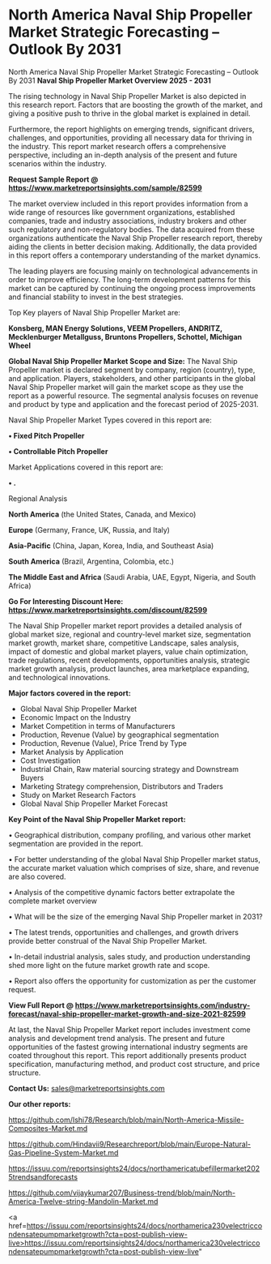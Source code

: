 # North America Naval Ship Propeller Market Strategic Forecasting – Outlook By 2031
North America Naval Ship Propeller Market Strategic Forecasting – Outlook By 2031
<Strong> Naval Ship Propeller Market Overview 2025 - 2031</strong>

The rising technology in Naval Ship Propeller Market is also depicted in this research report. Factors that are boosting the growth of the market, and giving a positive push to thrive in the global market is explained in detail.

Furthermore, the report highlights on emerging trends, significant drivers, challenges, and opportunities, providing all necessary data for thriving in the industry. This report market research offers a comprehensive perspective, including an in-depth analysis of the present and future scenarios within the industry.

<strong>Request Sample Report @ <a href=https://www.marketreportsinsights.com/sample/82599>https://www.marketreportsinsights.com/sample/82599</a></strong>

The market overview included in this report provides information from a wide range of resources like government organizations, established companies, trade and industry associations, industry brokers and other such regulatory and non-regulatory bodies. The data acquired from these organizations authenticate the Naval Ship Propeller research report, thereby aiding the clients in better decision making. Additionally, the data provided in this report offers a contemporary understanding of the market dynamics.

The leading players are focusing mainly on technological advancements in order to improve efficiency. The long-term development patterns for this market can be captured by continuing the ongoing process improvements and financial stability to invest in the best strategies.

Top Key players of Naval Ship Propeller Market are:

<strong>Konsberg, MAN Energy Solutions, VEEM Propellers, ANDRITZ, Mecklenburger Metallguss, Bruntons Propellers, Schottel, Michigan Wheel</strong>

<strong><b>Global Naval Ship Propeller Market Scope and Size:</b></strong>
The Naval Ship Propeller market is declared segment by company, region (country), type, and application. Players, stakeholders, and other participants in the global Naval Ship Propeller market will gain the market scope as they use the report as a powerful resource. The segmental analysis focuses on revenue and product by type and application and the forecast period of 2025-2031.

Naval Ship Propeller Market Types covered in this report are:

<strong>• Fixed Pitch Propeller

• Controllable Pitch Propeller</strong>

Market Applications covered in this report are:

<strong>• .</strong> 

Regional Analysis

<strong>North America</strong> (the United States, Canada, and Mexico)

<strong>Europe</strong> (Germany, France, UK, Russia, and Italy)

<strong>Asia-Pacific</strong> (China, Japan, Korea, India, and Southeast Asia)

<strong>South America</strong> (Brazil, Argentina, Colombia, etc.)

<strong>The Middle East and Africa</strong> (Saudi Arabia, UAE, Egypt, Nigeria, and South Africa)

<strong>Go For Interesting Discount Here: <a href=https://www.marketreportsinsights.com/discount/82599>https://www.marketreportsinsights.com/discount/82599</a></strong>

The Naval Ship Propeller market report provides a detailed analysis of global market size, regional and country-level market size, segmentation market growth, market share, competitive Landscape, sales analysis, impact of domestic and global market players, value chain optimization, trade regulations, recent developments, opportunities analysis, strategic market growth analysis, product launches, area marketplace expanding, and technological innovations.

<strong><b>Major factors covered in the report:</b></strong>
<ul>
  <li>Global Naval Ship Propeller Market </li>
  <li>Economic Impact on the Industry</li>
  <li>Market Competition in terms of Manufacturers</li>
  <li>Production, Revenue (Value) by geographical segmentation</li>
  <li>Production, Revenue (Value), Price Trend by Type</li>
  <li>Market Analysis by Application</li>
  <li>Cost Investigation</li>
  <li>Industrial Chain, Raw material sourcing strategy and Downstream Buyers</li>
  <li>Marketing Strategy comprehension, Distributors and Traders</li>
  <li>Study on Market Research Factors</li>
  <li>Global Naval Ship Propeller Market Forecast</li>
</ul>

<strong><b>Key Point of the Naval Ship Propeller Market report:</b></strong>

• Geographical distribution, company profiling, and various other market segmentation are provided in the report.

• For better understanding of the global Naval Ship Propeller market status, the accurate market valuation which comprises of size, share, and revenue are also covered.

• Analysis of the competitive dynamic factors better extrapolate the complete market overview

• What will be the size of the emerging Naval Ship Propeller market in 2031?

• The latest trends, opportunities and challenges, and growth drivers provide better construal of the Naval Ship Propeller Market.

• In-detail industrial analysis, sales study, and production understanding shed more light on the future market growth rate and scope.

• Report also offers the opportunity for customization as per the customer request.

<strong><b>View Full Report @ <a href=https://www.marketreportsinsights.com/industry-forecast/naval-ship-propeller-market-growth-and-size-2021-82599>https://www.marketreportsinsights.com/industry-forecast/naval-ship-propeller-market-growth-and-size-2021-82599</a></b></strong>


At last, the Naval Ship Propeller Market report includes investment come analysis and development trend analysis. The present and future opportunities of the fastest growing international industry segments are coated throughout this report. This report additionally presents product specification, manufacturing method, and product cost structure, and price structure.

<strong>Contact Us:</strong>
sales@marketreportsinsights.com

<strong>Our other reports:</strong>

<a href=https://github.com/Ishi78/Research/blob/main/North-America-Missile-Composites-Market.md>https://github.com/Ishi78/Research/blob/main/North-America-Missile-Composites-Market.md</a>

<a href=https://github.com/Hindavii9/Researchreport/blob/main/Europe-Natural-Gas-Pipeline-System-Market.md>https://github.com/Hindavii9/Researchreport/blob/main/Europe-Natural-Gas-Pipeline-System-Market.md</a>

<a href=https://issuu.com/reportsinsights24/docs/northamericatubefillermarket2025trendsandforecasts>https://issuu.com/reportsinsights24/docs/northamericatubefillermarket2025trendsandforecasts</a>

<a href=https://github.com/vijaykumar207/Business-trend/blob/main/North-America-Twelve-string-Mandolin-Market.md>https://github.com/vijaykumar207/Business-trend/blob/main/North-America-Twelve-string-Mandolin-Market.md</a>

<a href=https://issuu.com/reportsinsights24/docs/northamerica230velectriccondensatepumpmarketgrowth?cta=post-publish-view-live>https://issuu.com/reportsinsights24/docs/northamerica230velectriccondensatepumpmarketgrowth?cta=post-publish-view-live</a>"
